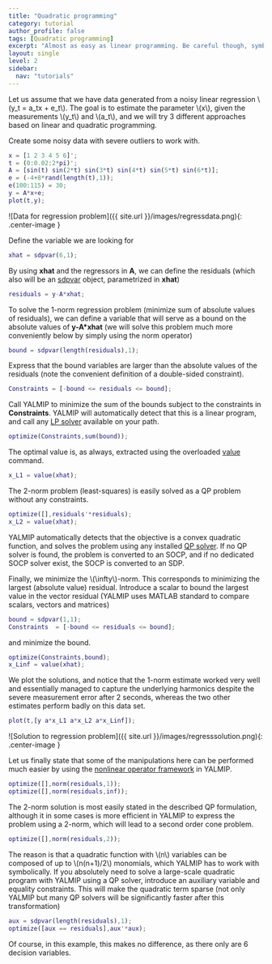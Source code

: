 ```yaml
---
title: "Quadratic programming"
category: tutorial
author_profile: false
tags: [Quadratic programming]
excerpt: "Almost as easy as linear programming. Be careful though, symbolics might start to cause overhead."
layout: single
level: 2
sidebar:
  nav: "tutorials"
---
```


Let us assume that we have data generated from a noisy linear regression \\(y_t = a_tx + e_t\\). The goal is to estimate the parameter \\(x\\), given the measurements \\(y_t\\) and \\(a_t\\), and we will try 3 different approaches based on linear and quadratic programming.

Create some noisy data with severe outliers to work with.

````matlab
x = [1 2 3 4 5 6]';
t = (0:0.02:2*pi)';
A = [sin(t) sin(2*t) sin(3*t) sin(4*t) sin(5*t) sin(6*t)];
e = (-4+8*rand(length(t),1));
e(100:115) = 30;
y = A*x+e;
plot(t,y);
````

![Data for regression problem]({{ site.url }}/images/regressdata.png){: .center-image }

Define the variable we are looking for

````matlab
xhat = sdpvar(6,1);
````

By using **xhat** and the regressors in **A**, we can define the residuals (which also will be an [sdpvar](/yalmip/commands/sdpvar) object, parametrized in **xhat**)

````matlab
residuals = y-A*xhat;
````

To solve the 1-norm regression problem (minimize sum of absolute values of residuals), we can define a variable that will serve as a bound on the absolute values of **y-A*xhat** (we will solve this problem much more conveniently below by simply using the norm operator)

````matlab
bound = sdpvar(length(residuals),1);
````

Express that the bound variables are larger than the absolute values of the residuals (note the convenient definition of a double-sided constraint).

````matlab
Constraints = [-bound <= residuals <= bound];
````

Call YALMIP to minimize the sum of the bounds subject to the constraints in **Constraints**. YALMIP will automatically detect that this is a linear program, and call any [LP solver](/yalmip/solvers) available on your path.

````matlab
optimize(Constraints,sum(bound));
````  

The optimal value is, as always, extracted using the overloaded [value](/yalmip/commands/value) command.

````matlab
x_L1 = value(xhat);
````  

The 2-norm problem (least-squares) is easily solved as a QP problem without any constraints.

````matlab
optimize([],residuals'*residuals);
x_L2 = value(xhat);
````

YALMIP automatically detects that the objective is a convex quadratic function, and solves the problem using any installed [QP solver](/yalmip/solvers). If no QP solver is found, the problem is converted to an SOCP, and if no dedicated SOCP solver exist, the SOCP is converted to an SDP.

Finally, we minimize the \\(\infty\\)-norm. This corresponds to minimizing the largest (absolute value) residual. Introduce a scalar to bound the largest value in the vector residual (YALMIP uses MATLAB standard to compare scalars, vectors and matrices)

````matlab
bound = sdpvar(1,1);
Constraints  = [-bound <= residuals <= bound];
````  

and minimize the bound.

````matlab
optimize(Constraints,bound);
x_Linf = value(xhat);
````

We plot the solutions, and notice that the 1-norm estimate worked very well and essentially managed to capture the underlying harmonics despite the severe measurement error after 2 seconds, whereas the two other estimates perform badly on this data set.

````matlab
plot(t,[y a*x_L1 a*x_L2 a*x_Linf]);
````

![Solution to regression problem]({{ site.url }}/images/regresssolution.png){: .center-image }

Let us finally state that some of the manipulations here can be performed much easier by using the [nonlinear operator framework](/tutorial/nonlinearoperator) in YALMIP.

````matlab
optimize([],norm(residuals,1));
optimize([],norm(residuals,inf));
````

The 2-norm solution is most easily stated in the described QP formulation, although it in some cases is more efficient in YALMIP to express the problem using a 2-norm, which will lead to a second order cone problem.

````matlab
optimize([],norm(residuals,2));
````

The reason is that a quadratic function with \\(n\\) variables can be composed of up to \\(n(n+1)/2\\) monomials, which YALMIP has to work with symbolically. If you absolutely need to solve a large-scale quadratic program with YALMIP using a QP solver, introduce an auxiliary variable and equality constraints. This will make the quadratic term sparse (not only YALMIP but many QP solvers will be significantly faster after this transformation)

````matlab
aux = sdpvar(length(residuals),1);
optimize([aux == residuals],aux'*aux);
````

Of course, in this example, this makes no difference, as there only are 6 decision variables.
